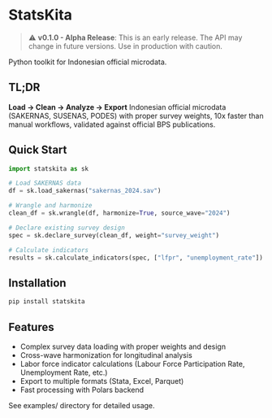# StatsKita

> ⚠️ **v0.1.0 - Alpha Release**: This is an early release. The API may change in future versions. Use in production with caution.

Python toolkit for Indonesian official microdata.

## TL;DR

**Load → Clean → Analyze → Export** Indonesian official microdata (SAKERNAS, SUSENAS, PODES) with proper survey weights, 10x faster than manual workflows, validated against official BPS publications.

## Quick Start

```python
import statskita as sk

# Load SAKERNAS data
df = sk.load_sakernas("sakernas_2024.sav")

# Wrangle and harmonize
clean_df = sk.wrangle(df, harmonize=True, source_wave="2024")

# Declare existing survey design
spec = sk.declare_survey(clean_df, weight="survey_weight")

# Calculate indicators
results = sk.calculate_indicators(spec, ["lfpr", "unemployment_rate"])
```

## Installation

```bash
pip install statskita
```

## Features

- Complex survey data loading with proper weights and design
- Cross-wave harmonization for longitudinal analysis
- Labor force indicator calculations (Labour Force Participation Rate, Unemployment Rate, etc.)
- Export to multiple formats (Stata, Excel, Parquet)
- Fast processing with Polars backend

See examples/ directory for detailed usage.